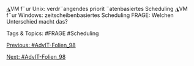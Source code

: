 ◮VM f¨ur Unix:
verdr¨angendes priorit ¨atenbasiertes Scheduling
◮VM f¨ur Windows:
zeitscheibenbasiertes Scheduling
FRAGE: Welchen Unterschied macht das?

   Tags & Topics:
   #FRAGE
   #Scheduling

[Previous: #AdvIT-Folien_98](AdvIT-Folien_98.md)

[Next: #AdvIT-Folien_98](AdvIT-Folien_98.md)